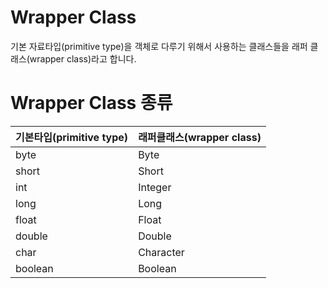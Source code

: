 # Wrapper Class
기본 자료타입(primitive type)을 객체로 다루기 위해서 사용하는 클래스들을 래퍼 클래스(wrapper class)라고 합니다. 

# Wrapper Class 종류

| 기본타입(primitive type) | 래퍼클래스(wrapper class) |
| -------------------- | -------------------- |
| byte                 | Byte                 |
| short                | Short                |
| int                  | Integer              |
| long                 | Long                 |
| float                | Float                |
| double               | Double               |
| char                 | Character            |
| boolean              | Boolean              |
